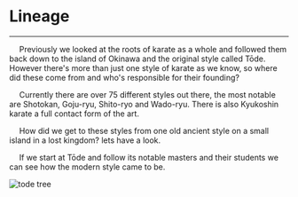 # Lineage
---
&emsp; Previously we looked at the roots of karate as a whole and followed them back down to the island of Okinawa and the original style called Tōde. However there's more than just one style of karate as we know, so where did these come from and who's responsible for their founding?

&emsp; Currently there are over 75 different styles out there, the most notable are Shotokan, Goju-ryu, Shito-ryo and Wado-ryu. There is also Kyukoshin karate a full contact form of the art. 

&emsp; How did we get to these styles from one old ancient style on a small island in a lost kingdom? lets have a look.

&emsp; If we start at Tōde and follow its notable masters and their students we can see how the modern style came to be.

![tode tree](/main/images/tode-tree.png)
